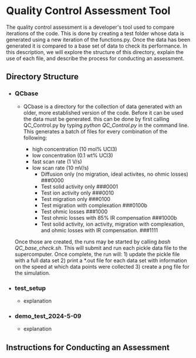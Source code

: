 # Quality Control Assessment Tool

The quality control assessment is a developer's tool used to compare iterations of the code. This is done by creating a test folder whose data is generated using a new iteration of the functions.py. Once the data has been generated it is compared to a base set of data to check its performance. In this description, we will explore the structure of this directory, explain the use of each file, and describe the process for conducting an assessment.

## Directory Structure 
* ### QCbase
  - QCbase is a directory for the collection of data generated with an older, more established version of the code. Before it can be used the data must be generated. this can be done by first calling QC_Control.py by typing *python QC_Control.py* in the command line. This generates a batch of files for every combination of the following:

      * high concentration (10 mol% UCl3)
      * low concentration (0.1 wt% UCl3)
      * fast scan rate (1 V/s)
      * low scan rate (10 mV/s)
        *  Diffusion only (no migration, ideal activites, no ohmic losses) ###0000
        *  Test solid activity only                                        ###0001
        *  Test ion activity only                                          ###0010
        *  Test migration only                                             ###0100
        *  Test migration with complexation                                ###0100b
        *  Test ohmic losses                                               ###1000
        *  Test ohmic losses with 85% IR compensation                      ###1000b
        *  Test solid activity, ion activity, migration with complexation, and ohmic losses with IR compensation.                                         ###1111

   Once those are created, the runs may be started by calling *bash QC_base_check.sh*. This will submit and run each pickle data file to the supercomputer. Once complete, the run will:
          1) update the pickle file with a full data set
          2) print a *.out file for each data set with information on the speed at which data points were collected
          3) create a png file for the simulation.
* ### test_setup
  - explanation  
* ### demo_test_2024-5-09
  - explanation 

## Instructions for Conducting an Assessment 
